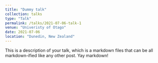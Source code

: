 ```yaml
---
title: "Dummy talk"
collection: talks
type: "Talk"
permalink: /talks/2021-07-06-talk-1
venue: "Univeristy of Otago"
date: 2021-07-06
location: "Dunedin, New Zealand"
---
```


This is a description of your talk, which is a markdown files that can be all markdown-ified like any other post. Yay markdown!
